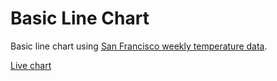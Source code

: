 # Basic Line Chart

Basic line chart using [San Francisco weekly temperature data](https://gist.githubusercontent.com/curran/90240a6d88bdb1411467b21ea0769029/raw/7d4c3914cc6a29a7f5165f7d5d82b735d97bcfe4/week_temperature_sf.csv).

[Live chart](https://zoeferencova.github.io/basic-line-chart/)
